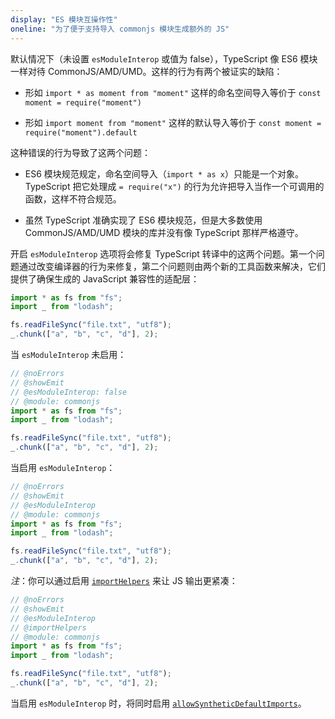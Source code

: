 ```yaml
---
display: "ES 模块互操作性"
oneline: "为了便于支持导入 commonjs 模块生成额外的 JS"
---
```

默认情况下（未设置 `esModuleInterop` 或值为 false），TypeScript 像 ES6 模块一样对待 CommonJS/AMD/UMD。这样的行为有两个被证实的缺陷：

- 形如 `import * as moment from "moment"` 这样的命名空间导入等价于 `const moment = require("moment")`

- 形如 `import moment from "moment"` 这样的默认导入等价于 `const moment = require("moment").default`


这种错误的行为导致了这两个问题：

- ES6 模块规范规定，命名空间导入（`import * as x`）只能是一个对象。TypeScript 把它处理成 `= require("x")` 的行为允许把导入当作一个可调用的函数，这样不符合规范。

- 虽然 TypeScript 准确实现了 ES6 模块规范，但是大多数使用 CommonJS/AMD/UMD 模块的库并没有像 TypeScript 那样严格遵守。

开启 `esModuleInterop` 选项将会修复 TypeScript 转译中的这两个问题。第一个问题通过改变编译器的行为来修复，第二个问题则由两个新的工具函数来解决，它们提供了确保生成的 JavaScript 兼容性的适配层：

```ts
import * as fs from "fs";
import _ from "lodash";

fs.readFileSync("file.txt", "utf8");
_.chunk(["a", "b", "c", "d"], 2);
```

当 `esModuleInterop` 未启用：

```ts twoslash
// @noErrors
// @showEmit
// @esModuleInterop: false
// @module: commonjs
import * as fs from "fs";
import _ from "lodash";

fs.readFileSync("file.txt", "utf8");
_.chunk(["a", "b", "c", "d"], 2);
```

当启用 `esModuleInterop`：

```ts twoslash
// @noErrors
// @showEmit
// @esModuleInterop
// @module: commonjs
import * as fs from "fs";
import _ from "lodash";

fs.readFileSync("file.txt", "utf8");
_.chunk(["a", "b", "c", "d"], 2);
```

_注_：你可以通过启用 [`importHelpers`](#importHelpers) 来让 JS 输出更紧凑：

```ts twoslash
// @noErrors
// @showEmit
// @esModuleInterop
// @importHelpers
// @module: commonjs
import * as fs from "fs";
import _ from "lodash";

fs.readFileSync("file.txt", "utf8");
_.chunk(["a", "b", "c", "d"], 2);
```

当启用 `esModuleInterop` 时，将同时启用 [`allowSyntheticDefaultImports`](#allowSyntheticDefaultImports)。
